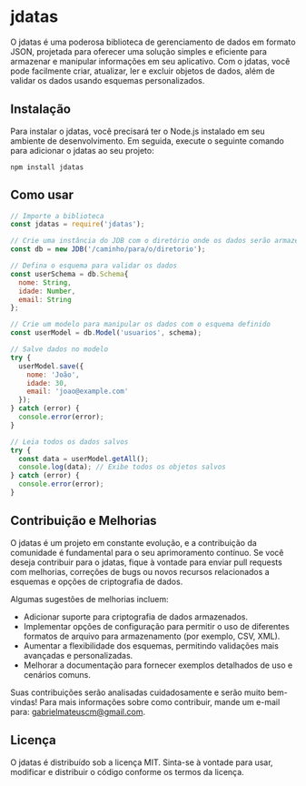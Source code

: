 # jdatas

O jdatas é uma poderosa biblioteca de gerenciamento de dados em formato JSON, projetada para oferecer uma solução simples e eficiente para armazenar e manipular informações em seu aplicativo. Com o jdatas, você pode facilmente criar, atualizar, ler e excluir objetos de dados, além de validar os dados usando esquemas personalizados.

## Instalação

Para instalar o jdatas, você precisará ter o Node.js instalado em seu ambiente de desenvolvimento. Em seguida, execute o seguinte comando para adicionar o jdatas ao seu projeto:

```
npm install jdatas
```

## Como usar

```javascript
// Importe a biblioteca
const jdatas = require('jdatas');

// Crie uma instância do JDB com o diretório onde os dados serão armazenados
const db = new JDB('/caminho/para/o/diretorio');

// Defina o esquema para validar os dados
const userSchema = db.Schema{
  nome: String,
  idade: Number,
  email: String
};

// Crie um modelo para manipular os dados com o esquema definido
const userModel = db.Model('usuarios', schema);

// Salve dados no modelo
try {
  userModel.save({ 
    nome: 'João', 
    idade: 30, 
    email: 'joao@example.com' 
  });
} catch (error) {
  console.error(error);
}

// Leia todos os dados salvos
try {
  const data = userModel.getAll();
  console.log(data); // Exibe todos os objetos salvos
} catch (error) {
  console.error(error);
}
```

## Contribuição e Melhorias

O jdatas é um projeto em constante evolução, e a contribuição da comunidade é fundamental para o seu aprimoramento contínuo. Se você deseja contribuir para o jdatas, fique à vontade para enviar pull requests com melhorias, correções de bugs ou novos recursos relacionados a esquemas e opções de criptografia de dados.

Algumas sugestões de melhorias incluem:

- Adicionar suporte para criptografia de dados armazenados.
- Implementar opções de configuração para permitir o uso de diferentes formatos de arquivo para armazenamento (por exemplo, CSV, XML).
- Aumentar a flexibilidade dos esquemas, permitindo validações mais avançadas e personalizadas.
- Melhorar a documentação para fornecer exemplos detalhados de uso e cenários comuns.

Suas contribuições serão analisadas cuidadosamente e serão muito bem-vindas! Para mais informações sobre como contribuir, mande um e-mail para: gabrielmateuscm@gmail.com.

## Licença

O jdatas é distribuído sob a licença MIT. Sinta-se à vontade para usar, modificar e distribuir o código conforme os termos da licença.
